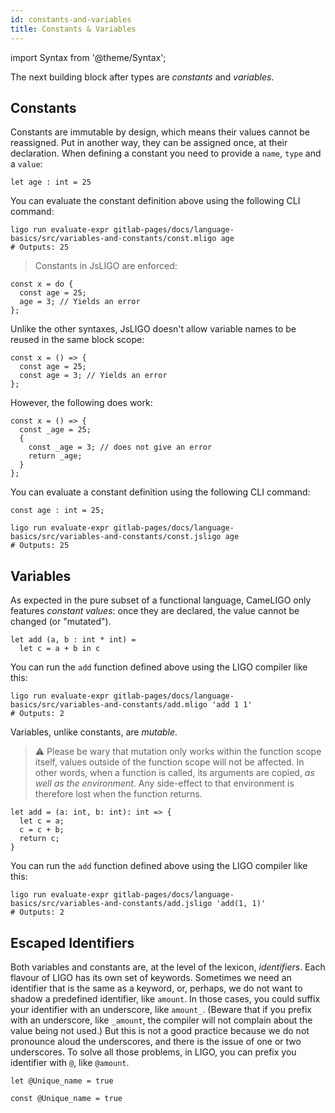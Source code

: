 ```yaml
---
id: constants-and-variables
title: Constants & Variables
---
```


import Syntax from '@theme/Syntax';

The next building block after types are *constants* and *variables*.

## Constants

Constants are immutable by design, which means their values cannot be
reassigned. Put in another way, they can be assigned once, at their
declaration. When defining a constant you need to provide a `name`,
`type` and a `value`:

<Syntax syntax="cameligo">

```cameligo group=a
let age : int = 25
```

You can evaluate the constant definition above using the following CLI
command:
```shell
ligo run evaluate-expr gitlab-pages/docs/language-basics/src/variables-and-constants/const.mligo age
# Outputs: 25
```

</Syntax>

<Syntax syntax="jsligo">

> Constants in JsLIGO are enforced:

```jsligo skip
const x = do {
  const age = 25;
  age = 3; // Yields an error
};
```

Unlike the other syntaxes, JsLIGO doesn't allow variable names to be reused in the same block scope:

```jsligo skip
const x = () => {
  const age = 25;
  const age = 3; // Yields an error
};
```

However, the following does work:

```jsligo group=d
const x = () => {
  const _age = 25;
  {
    const _age = 3; // does not give an error
    return _age;
  }
};
```

You can evaluate a constant definition using the following CLI
command:

```jsligo
const age : int = 25;
```

```shell
ligo run evaluate-expr gitlab-pages/docs/language-basics/src/variables-and-constants/const.jsligo age
# Outputs: 25
```

</Syntax>


## Variables

<Syntax syntax="cameligo">

As expected in the pure subset of a functional language, CameLIGO only
features *constant values*: once they are declared, the value cannot
be changed (or "mutated").

```cameligo group=c
let add (a, b : int * int) =
  let c = a + b in c
```

You can run the `add` function defined above using the LIGO compiler
like this:
```shell
ligo run evaluate-expr gitlab-pages/docs/language-basics/src/variables-and-constants/add.mligo 'add 1 1'
# Outputs: 2
```

</Syntax>

<Syntax syntax="jsligo">

Variables, unlike constants, are *mutable*.

> ⚠️ Please be wary that mutation only works within the function scope
> itself, values outside of the function scope will not be
> affected. In other words, when a function is called, its arguments
> are copied, *as well as the environment*. Any side-effect to that
> environment is therefore lost when the function returns.


```jsligo group=b
let add = (a: int, b: int): int => {
  let c = a;
  c = c + b;
  return c;
}
```

You can run the `add` function defined above using the LIGO compiler
like this:

```shell
ligo run evaluate-expr gitlab-pages/docs/language-basics/src/variables-and-constants/add.jsligo 'add(1, 1)'
# Outputs: 2
```

</Syntax>

## Escaped Identifiers

Both variables and constants are, at the level of the lexicon,
_identifiers_. Each flavour of LIGO has its own set of
keywords. Sometimes we need an identifier that is the same as a
keyword, or, perhaps, we do not want to shadow a predefined
identifier, like `amount`. In those cases, you could suffix your
identifier with an underscore, like `amount_`. (Beware that if you
prefix with an underscore, like `_amount`, the compiler will not
complain about the value being not used.) But this is not a good
practice because we do not pronounce aloud the underscores, and there
is the issue of one or two underscores. To solve all those problems,
in LIGO, you can prefix you identifier with `@`, like `@amount`.

<Syntax syntax="cameligo">

```cameligo group=a
let @Unique_name = true
```

</Syntax>

<Syntax syntax="jsligo">

```jsligo group=a
const @Unique_name = true
```

</Syntax>

<!-- updated use of entry -->